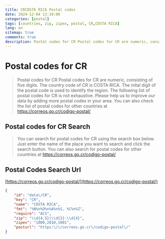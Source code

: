 ```yaml
---
title: CRCOSTA RICA Postal codes 
date: 2024-12-04 13:19:00
categories: [postal]
tags: [countries, zip, zipex, postal, CR,COSTA RICA]
lang: en
sitemap: true
comments: true
description: Postal codes for CR Postal codes for CR are numeric, consisting of five digits. The country code of CR is COSTA RICA. The inital digit of the postal code is used to identify the region. The following list of postal codes for CR is not exhaustive. Please help us to improve our data by adding more postal codes in your area. You can also check the list of postal codes for other countries at https://correos.go.cr/codigo-postal/
---
```


# Postal codes for CR
> Postal codes for CR Postal codes for CR are numeric, consisting of five digits. The country code of CR is COSTA RICA. The inital digit of the postal code is used to identify the region. The following list of postal codes for CR is not exhaustive. Please help us to improve our data by adding more postal codes in your area. You can also check the list of postal codes for other countries at https://correos.go.cr/codigo-postal/

## Postal codes for CR Search 
> You can search for postal codes for CR using the search box below. Just enter the name of the place you want to search and click the search button. You can also search for postal codes for other countries at https://correos.go.cr/codigo-postal/

## Postal Codes Search Url

[https://correos.go.cr/codigo-postal/](https://correos.go.cr/codigo-postal/)
```json
{
    "id": "data\/CR",
    "key": "CR",
    "name": "COSTA RICA",
    "fmt": "%N%n%O%n%A%n%S, %C%n%Z",
    "require": "ACS",
    "zip": "\\d{4,5}|\\d{3}-\\d{4}",
    "zipex": "1000,2010,1001",
    "posturl": "https:\/\/correos.go.cr\/codigo-postal\/"
}
```
